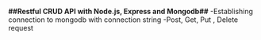 **##Restful CRUD API with Node.js, Express and Mongodb##**
-Establishing connection to mongodb with connection string
-Post, Get, Put , Delete request